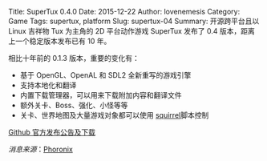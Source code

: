 Title: SuperTux 0.4.0
Date: 2015-12-22
Author: lovenemesis
Category: Game
Tags: supertux, platform
Slug: supertux-04
Summary: 开源跨平台且以 Linux 吉祥物 Tux 为主角的 2D 平台动作游戏 SuperTux 发布了 0.4 版本，距离上一个稳定版本发布已有 10 年。

相比十年前的 0.1.3 版本，重要的变化有：

* 基于 OpenGL、OpenAL 和 SDL2 全新重写的游戏引擎
* 支持本地化和翻译
* 内置下载管理器，可以用来下载附加内容和翻译文件
* 额外关卡、Boss、强化、小怪等等
* 关卡、世界地图及大量游戏对象都可以使用 [squirrel](http://squirrel-lang.org/)脚本控制

[Github 官方发布公告及下载](https://github.com/SuperTux/supertux/releases/tag/v0.4.0)

*消息来源*：[Phoronix](http://www.phoronix.com/scan.php?page=news_item&px=SuperTux-0.4-Released)
